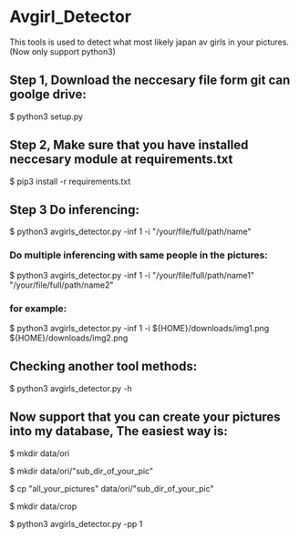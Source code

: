 # Avgirl_Detector
This tools is used to detect what most likely japan av girls in your pictures.
(Now only support python3)

## Step 1, Download the neccesary file form git can goolge drive:

$ python3 setup.py

## Step 2, Make sure that you have installed neccesary module at requirements.txt

$ pip3 install -r requirements.txt 

## Step 3 Do inferencing:

$ python3 avgirls_detector.py -inf 1 -i "/your/file/full/path/name"

### Do  multiple inferencing with same people in the pictures:

$ python3 avgirls_detector.py -inf 1 -i "/your/file/full/path/name1" "/your/file/full/path/name2" 

### for example:
$ python3 avgirls_detector.py -inf 1 -i ${HOME}/downloads/img1.png ${HOME}/downloads/img2.png

## Checking another tool methods:

$ python3 avgirls_detector.py -h

## Now support that you can create your pictures into my database, The easiest way is:

$ mkdir data/ori 

$ mkdir data/ori/"sub_dir_of_your_pic"

$ cp "all_your_pictures" data/ori/"sub_dir_of_your_pic" 

$ mkdir data/crop

$ python3 avgirls_detector.py -pp 1



